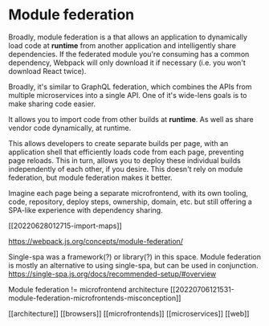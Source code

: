 # Module federation

Broadly, module federation is a that allows an application to dynamically load code at **runtime** from another application and intelligently share dependencies. If the federated module you're consuming has a common dependency, Webpack will only download it if necessary (i.e. you won't download React twice).

Broadly, it's similar to GraphQL federation, which combines the APIs from multiple microservices into a single API.
One of it's wide-lens goals is to make sharing code easier.

It allows you to import code from other builds at **runtime**. As well as share vendor code dynamically, at runtime.

This allows developers to create separate builds per page, with an application shell that efficiently loads code from each page, preventing page reloads. This in turn, allows you to deploy these individual builds independently of each other, if you desire.
	This doesn't rely on module federation, but module federation makes it better.

Imagine each page being a separate microfrontend, with its own tooling, code, repository, deploy steps, ownership, domain, etc. but still offering a SPA-like experience with dependency sharing.

[[20220628012715-import-maps]]

https://webpack.js.org/concepts/module-federation/

Single-spa was a framework(?) or library(?) in this space. Module federation is mostly an alternative to using single-spa, but can be used in conjunction.
https://single-spa.js.org/docs/recommended-setup/#overview

Module federation != microfrontend architecture [[20220706121531-module-federation-microfrontends-misconception]]

[[architecture]]
[[browsers]]
[[microfrontends]]
[[microservices]]
[[web]]

